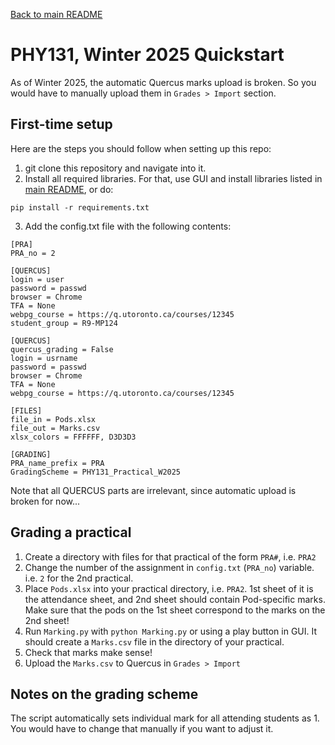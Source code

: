 [Back to main README](../README.md)
# PHY131, Winter 2025 Quickstart

As of Winter 2025, the automatic Quercus marks upload is broken. So you would have to manually upload them in `Grades > Import` section.

## First-time setup

Here are the steps you should follow when setting up this repo:
1. git clone this repository and navigate into it.
2. Install all required libraries. For that, use GUI and install libraries listed in [main README](../README.md), or do:
```
pip install -r requirements.txt
```
3. Add the config.txt file with the following contents:

```
[PRA]
PRA_no = 2

[QUERCUS]
login = user
password = passwd
browser = Chrome
TFA = None
webpg_course = https://q.utoronto.ca/courses/12345
student_group = R9-MP124

[QUERCUS]
quercus_grading = False
login = usrname
password = passwd
browser = Chrome
TFA = None
webpg_course = https://q.utoronto.ca/courses/12345

[FILES]
file_in = Pods.xlsx
file_out = Marks.csv
xlsx_colors = FFFFFF, D3D3D3

[GRADING]
PRA_name_prefix = PRA
GradingScheme = PHY131_Practical_W2025
```

Note that all QUERCUS parts are irrelevant, since automatic upload is broken for now...

## Grading a practical

1. Create a directory with files for that practical of the form `PRA#`, i.e. `PRA2`
2. Change the number of the assignment in `config.txt` (`PRA_no`) variable. i.e. `2` for the 2nd practical.
3. Place `Pods.xlsx` into your practical directory, i.e. `PRA2`. 1st sheet of it is the attendance sheet, and 2nd sheet should contain Pod-specific marks. Make sure that the pods on the 1st sheet correspond to the marks on the 2nd sheet!
4. Run `Marking.py` with `python Marking.py` or using a play button in GUI. It should create a `Marks.csv` file in the directory of your practical.
5. Check that marks make sense!
6. Upload the `Marks.csv` to Quercus in ` Grades > Import `

## Notes on the grading scheme

The script automatically sets individual mark for all attending students as 1. You would have to change that manually if you want to adjust it.
